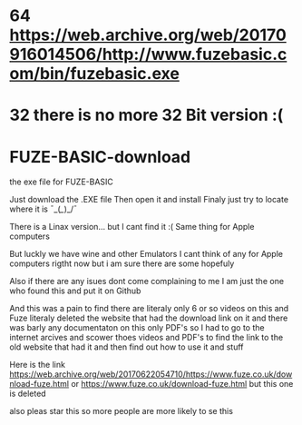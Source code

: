 # 64 https://web.archive.org/web/20170916014506/http://www.fuzebasic.com/bin/fuzebasic.exe
# 32 there is no more 32 Bit version :(
# FUZE-BASIC-download
the exe file for FUZE-BASIC

Just download the .EXE file
Then open it and install
Finaly just try to locate where it is ¯\_(*_*)_/¯

There is a Linax version...
but I cant find it :(
Same thing for Apple computers

But luckly we have wine and other Emulators
I cant think of any for Apple computers rigtht
now but i am sure there are some hopefuly

Also if there are any isues dont come 
complaining to me I am just the one who
found this and put it on Github

And this was a pain to find there are literaly only
6 or so videos on this and Fuze literaly deleted the website 
that had the download link on it and there was barly any documentaton
on this only PDF's
so I had to go to the internet arcives and scower
thoes videos and PDF's to find the link to the old website that
had it and then find out how to use it and stuff

Here is the link https://web.archive.org/web/20170622054710/https://www.fuze.co.uk/download-fuze.html
or https://www.fuze.co.uk/download-fuze.html but this one is deleted

also pleas star this so more people are more likely to se this
